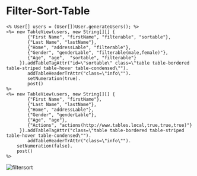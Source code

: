 # Filter-Sort-Table

    <% User[] users = (User[])User.generateUsers(); %>
    <%= new TableView(users, new String[][] {
            {"First Name", "firstName", "filterable", "sortable"},
            {"Last Name", "lastName"},
            {"Home", "addressLable", "filterable"},
            {"Gender", "genderLable", "filterable(male,female)"},
            {"Age", "age",  "sortable", "filterable"}
         }).addTableTagAttr("id=\"sortable\" class=\"table table-bordered table-striped table-hover table-condensed\"").
            addTableHeaderTrAttr("class=\"info\"").
            setNumeration(true).
            post()
    %>
    <%= new TableView(users, new String[][] {
            {"First Name", "firstName"},
            {"Last Name", "lastName"},
            {"Home", "addressLable"},
            {"Gender", "genderLable"},
            {"Age", "age"},
            {"Actions", "actions(http://www.tables.local,true,true,true)"}
         }).addTableTagAttr("class=\"table table-bordered table-striped table-hover table-condensed\"").
     	    addTableHeaderTrAttr("class=\"info\"").
	    setNumeration(false).
	    post()
    %>

![filtersort](https://cloud.githubusercontent.com/assets/10475447/19354566/82e776c0-9167-11e6-9d8e-c0e634ec1d5a.png)
